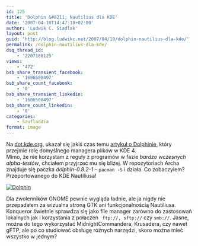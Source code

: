 ```yaml
---
id: 125
title: 'Dolphin &#8211; Nautilius dla KDE'
date: '2007-04-10T14:47:18+02:00'
author: 'Ludwik C. Siadlak'
layout: post
guid: 'http://blog.ludwikc.net/2007/04/10/dolphin-nautilius-dla-kde/'
permalink: /dolphin-nautilius-dla-kde/
dsq_thread_id:
    - '2207186125'
views:
    - '472'
bsb_share_transient_facebook:
    - '1606508497'
bsb_share_count_facebook:
    - '0'
bsb_share_transient_linkedin:
    - '1606508497'
bsb_share_count_linkedin:
    - '0'
categories:
    - Szuflandia
format: image
---
```


Na [dot.kde.org](http://dot.kde.org), ukazał się jakiś czas temu [artykuł o Dolphinie](http://dot.kde.org/1172721427/), który przejmie rolę domyślnego managera plików w KDE 4.  
Mimo, że nie korzystam z reguły z programów w fazie *bardzo wczesnych alpha-testów*, chciałem przyjrzeć mu się bliżej. W repozytoriach Archa znajduje się paczka *dolphin-0.8.2-1* – `pacman -S` i działa. Co zobaczyłem? Przeportowanego do KDE Nautiliusa!

[![Dolphin](http://personaldevelopment.pl/wp-content/uploads/2007/04/dolphin1.miniatura.png)](http://personaldevelopment.pl/wp-content/uploads/2007/04/dolphin.png "Dolphin")

Dla zwolenników GNOME pewnie wygląda ładnie, ale ja nigdy nie przepadałem za wizualna stroną GTK ani funkcjonalnością Nautiliusa. Konqueror świetnie sprawdza się jako file manager zarówno do zastosowań lokalnych jak i korzystania z połaczeń ` ftp://, sftp://` czy `smb://`. Jasne, można do tego wykorzystać MidnightCommandera, Krusadera, czy nawet gFTP, ale po co studiować obsługę różnych narzędzi, skoro można mieć wszystko w jednym?
